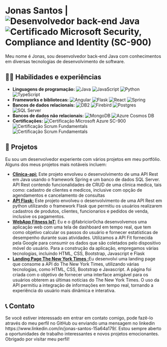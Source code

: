 <h1>
  Jonas Santos |  
  <img alt="Desenvolvedor back-end Java" src="https://img.shields.io/badge/Desenvolvedor%20Back--end-Java-orange">
  <img alt="Certificado Microsoft Security, Compliance and Identity (SC-900)" src="https://img.shields.io/badge/Certificado-Microsoft%20Security, Compliance and Identity%20(SC--900)-blue">
</h1>

<p>
  Meu nome é Jonas, sou desenvolvedor back-end Java com conhecimentos em diversas tecnologias de desenvolvimento de software.
</p>

<h2>👨‍💻 Habilidades e experiências</h2>

<ul>
  <li><strong>Linguagens de programação:</strong> 
    <img alt="Java" src="https://img.shields.io/badge/Java-%23FF5722.svg?logo=java&logoColor=white&labelColor=%23FF5722">
    <img alt="JavaScript" src="https://img.shields.io/badge/-JavaScript-F7DF1E?logo=javascript&logoColor=black&labelColor=F7DF1E">
    <img alt="Python" src="https://img.shields.io/badge/-Python-3776AB?logo=python&logoColor=white&labelColor=3776AB">
    <img alt="TypeScript" src="https://img.shields.io/badge/-TypeScript-007ACC?logo=typescript&logoColor=white&labelColor=007ACC">

  </li>
  
  <li><strong>Frameworks e bibliotecas:</strong>
    <img alt="Angular" src="https://img.shields.io/badge/-Angular-DD0031?logo=angular&logoColor=white&labelColor=DD0031">
    <img alt="Flask" src="https://img.shields.io/badge/-Flask-000000?logo=flask&logoColor=white&labelColor=000000">
    <img alt="React" src="https://img.shields.io/badge/-React-61DAFB?logo=react&logoColor=black&labelColor=61DAFB">
    <img alt="Spring" src="https://img.shields.io/badge/-Spring-6DB33F?logo=spring&logoColor=white&labelColor=6DB33F">
  </li>
  
  <li><strong>Bancos de dados relacionais:</strong> 
     <img alt="DB2" src="https://img.shields.io/badge/-DB2-64329E?logo=ibm&logoColor=white&labelColor=64329E">
     <img alt="Firebird" src="https://img.shields.io/badge/-Firebird-E64C2F?logo=firebird&logoColor=white&labelColor=E64C2F">
     <img alt="Postgres" src="https://img.shields.io/badge/-PostgreSQL-336791?logo=postgresql&logoColor=white&labelColor=336791">
     <img alt="SQL Server" src="https://img.shields.io/badge/-SQL%20Server-CC2927?logo=microsoft%20sql%20server&logoColor=white&labelColor=CC2927">
  </li>
  <li><strong>Bancos de dados não relacionais:</strong>
    <img alt="MongoDB" src="https://img.shields.io/badge/-MongoDB-47A248?logo=mongodb&logoColor=white&labelColor=47A248">
    <img alt="Azure Cosmos DB" src="https://img.shields.io/badge/-Azure%20Cosmos%20DB-002050?logo=microsoft%20azure&logoColor=white&labelColor=002050">
  </li>
  <li><strong>Certificações:</strong>
    <img alt="Certificação Microsoft Azure SC-900" src="https://img.shields.io/badge/-Microsoft%20Azure%20SC--900-blue">
    <img alt="Certificação Scrum Fundamentals" src="https://img.shields.io/badge/-Scrum%20Fundamentals-brightgreen">
    <img alt="Certificação Scrum Fundamentals" src="https://img.shields.io/badge/Scrum Foundation Professional Certificate - SFPC-brightgreen">

  </li>
</ul>

<h2>🚀 Projetos</h2>

<p>
  Eu sou um desenvolvedor experiente com vários projetos em meu portfólio. Alguns dos meus projetos mais notáveis incluem:
</p>

<ul>
  <li><a href="https://github.com/jonassantos1000/clinica-api"><strong>Clinica-api:</strong></a> Este projeto envolveu o desenvolvimento de uma API Rest em Java usando o framework Spring e um banco de dados SQL Server. API Rest contendo funcionalidades de CRUD de uma clinica medica, tais como: cadastro de clientes e medicos, inclusive com opção de agendamentos e cancelamento de consultas</li>
  <li><a href="https://github.com/jonassantos1000/API_Flask_SQLServer_PDV"><strong>API Flask:</strong></a> Este projeto envolveu o desenvolvimento de uma API Rest em python utilizando o framework Flask que permitiu os usuários realizarem cadastros de produtos, clientes, funcionarios e pedidos de venda, inclusive os pagamentos.</li>
  <li><a href="https://github.com/jonassantos1000/IoT_fit_api"><strong>WebApp Fitness IoT:</strong></a> Eu e o @fabricior0cha desenvolvemos uma aplicação web com uma tela de dashboard em tempo real, que tem como objetivo calcular os passos do usuário e fornecer estatísticas de desempenho durante suas atividades. Utilizamos a API Fit fornecida pela Google para consumir os dados que são coletados pelo dispositivo móvel do usuário. Para a construção da aplicação, empregamos várias tecnologias, incluindo HTML, CSS, Bootstrap, Javascript e Flask</li>
    <li><a href="https://github.com/jonassantos1000/IoT_fit_api"><strong>Landing Page The New York Times :</strong></a>Eu desenvolvi uma landing page que consome a API do The New York Times, utilizando várias tecnologias, como HTML, CSS, Bootstrap e Javascript. A página foi criada com o objetivo de fornecer uma interface amigável para os usuários obterem as últimas notícias do The New York Times. O uso da API permitiu a integração de informações em tempo real, tornando a experiência do usuário mais dinâmica e interativa.</li>
</ul>

<h2>📞 Contato</h2>

<p>
  Se você estiver interessado em entrar em contato comigo, pode fazê-lo através do meu perfil no GitHub ou enviando uma mensagem no linkedin https://www.linkedin.com/in/jonas-santos-15a64a179/. Estou sempre aberto a oportunidades de trabalho interessantes e novos projetos emocionantes. Obrigado por visitar meu perfil!
</p>
